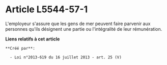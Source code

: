 # Article L5544-57-1

L'employeur s'assure que les gens de mer peuvent faire parvenir aux personnes qu'ils désignent une partie ou l'intégralité de
leur rémunération.

**Liens relatifs à cet article**

	**Créé par**:

	  - Loi n°2013-619 du 16 juillet 2013 - art. 25 (V)
